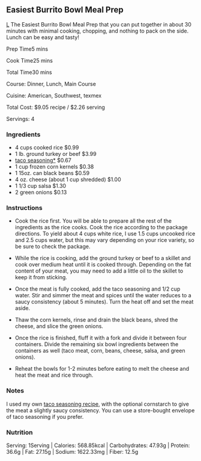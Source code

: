 ## Easiest Burrito Bowl Meal Prep
[L](https://www.budgetbytes.com/easiest-burrito-bowl-meal-prep/)
The Easiest Burrito Bowl Meal Prep that you can put together in about 30 minutes with minimal cooking, chopping, and nothing to pack on the side. Lunch can be easy and tasty! 

Prep Time5 mins

Cook Time25 mins

Total Time30 mins

Course: Dinner, Lunch, Main Course

Cuisine: American, Southwest, texmex

Total Cost: $9.05 recipe / $2.26 serving

 

Servings: 4

### Ingredients

-   4 cups cooked rice $0.99
-   1 lb. ground turkey or beef $3.99
-   [taco seasoning*](https://www.budgetbytes.com/taco-seasoning/) $0.67
-   1 cup frozen corn kernels $0.38
-   1 15oz. can black beans $0.59
-   4 oz. cheese (about 1 cup shredded) $1.00
-   1 1/3 cup salsa $1.30
-   2 green onions $0.13

### Instructions

-   Cook the rice first. You will be able to prepare all the rest of the ingredients as the rice cooks. Cook the rice according to the package directions. To yield about 4 cups white rice, I use 1.5 cups uncooked rice and 2.5 cups water, but this may vary depending on your rice variety, so be sure to check the package.
    
-   While the rice is cooking, add the ground turkey or beef to a skillet and cook over medium heat until it is cooked through. Depending on the fat content of your meat, you may need to add a little oil to the skillet to keep it from sticking.
    
-   Once the meat is fully cooked, add the taco seasoning and 1/2 cup water. Stir and simmer the meat and spices until the water reduces to a saucy consistency (about 5 minutes). Turn the heat off and set the meat aside.
    
-   Thaw the corn kernels, rinse and drain the black beans, shred the cheese, and slice the green onions.
    
-   Once the rice is finished, fluff it with a fork and divide it between four containers. Divide the remaining six bowl ingredients between the containers as well (taco meat, corn, beans, cheese, salsa, and green onions). 
    
-   Reheat the bowls for 1-2 minutes before eating to melt the cheese and heat the meat and rice through.
    

### Notes

I used my own [taco seasoning recipe](https://www.budgetbytes.com/taco-seasoning/), with the optional cornstarch to give the meat a slightly saucy consistency. You can use a store-bought envelope of taco seasoning if you prefer.

### Nutrition

Serving: 1Serving | Calories: 568.85kcal | Carbohydrates: 47.93g | Protein: 36.6g | Fat: 27.15g | Sodium: 1622.33mg | Fiber: 12.5g